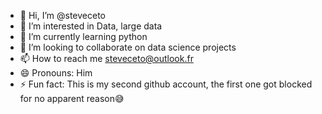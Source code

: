 - 👋 Hi, I’m @steveceto
- 👀 I’m interested in Data, large data
- 🌱 I’m currently learning python
- 💞️ I’m looking to collaborate on data science projects
- 📫 How to reach me steveceto@outlook.fr
- 😄 Pronouns: Him
- ⚡ Fun fact: This is my second github account, the first one got blocked for no apparent reason😅

<!---
stevecet/stevecet is a ✨ special ✨ repository because its `README.md` (this file) appears on your GitHub profile.
You can click the Preview link to take a look at your changes.
--->
